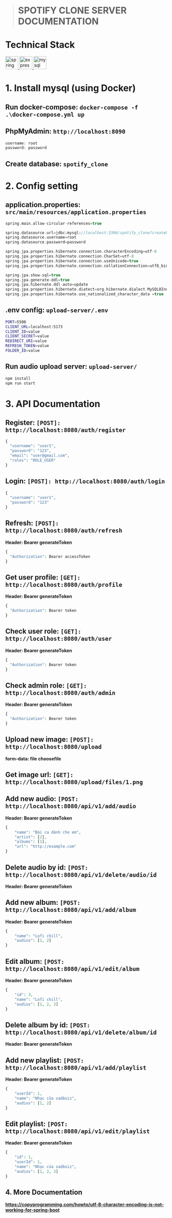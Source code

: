 > # SPOTIFY CLONE SERVER DOCUMENTATION

# Technical Stack

<a href="https://spring.io/" target="_blank" rel="noreferrer"> <img src="https://www.vectorlogo.zone/logos/springio/springio-icon.svg" alt="spring" width="40" height="40"/> </a> <a href="https://expressjs.com" target="_blank" rel="noreferrer"> <img src="https://raw.githubusercontent.com/devicons/devicon/master/icons/express/express-original-wordmark.svg" alt="express" width="40" height="40"/> </a> <a href="https://www.mysql.com/" target="_blank" rel="noreferrer"> <img src="https://raw.githubusercontent.com/devicons/devicon/master/icons/mysql/mysql-original-wordmark.svg" alt="mysql" width="40" height="40"/> </a> 

# 1. Install mysql (using Docker)

## Run docker-compose: `docker-compose -f .\docker-compose.yml up`

## PhpMyAdmin: `http://localhost:8090`

```php
username: root
password: password
```

## Create database: `spotify_clone`

# 2. Config setting

## application.properties: `src/main/resources/application.properties`

```php
spring.main.allow-circular-references=true

spring.datasource.url=jdbc:mysql://localhost:3306/spotify_clone?createDatabaseIfNotExist=true&useUnicode=true&connectionCollation=utf8_bin&characterSetResults=utf8
spring.datasource.username=root
spring.datasource.password=password

spring.jpa.properties.hibernate.connection.characterEncoding=utf-8
spring.jpa.properties.hibernate.connection.CharSet=utf-8
spring.jpa.properties.hibernate.connection.useUnicode=true
spring.jpa.properties.hibernate.connection.collationConnection=utf8_bin

spring.jpa.show-sql=true
spring.jpa.generate-ddl=true
spring.jpa.hibernate.ddl-auto=update
spring.jpa.properties.hibernate.diatect=org.hibernate.dialect.MySQL8InnoDBDialect
spring.jpa.properties.hibernate.use_nationalized_character_data =true
```

## .env config: `upload-server/.env`

```bash
PORT=5500
CLIENT_URL=localhost:5173
CLIENT_ID=value
CLIENT_SECRET=value
REDIRECT_URI=value
REFRESH_TOKEN=value
FOLDER_ID=value
```

## Run audio upload server: `upload-server/`

```bash
npm install
npm run start
```

# 3. API Documentation

## Register: `[POST]: http://localhost:8080/auth/register`

```php
{
  "username": "user1",
  "password": "123",
  "email": "user@gmail.com",
  "roles": "ROLE_USER"
}
```

## Login: `[POST]: http://localhost:8080/auth/login`

```php
{
  "username": "user1",
  "password": "123"
}
```

## Refresh: `[POST]: http://localhost:8080/auth/refresh`

**Header: Bearer generateToken**

```php
{
  "Authorization": Bearer accessToken
}
```

## Get user profile: `[GET]: http://localhost:8080/auth/profile`

**Header: Bearer generateToken**

```php
{
  "Authorization": Bearer token
}
```

## Check user role: `[GET]: http://localhost:8080/auth/user`

**Header: Bearer generateToken**

```php
{
  "Authorization": Bearer token
}
```

## Check admin role: `[GET]: http://localhost:8080/auth/admin`

**Header: Bearer generateToken**

```php
{
  "Authorization": Bearer token
}
```
## Upload new image: `[POST]: http://localhost:8080/upload`

**form-data: file choosefile**

## Get image url: `[GET]: http://localhost:8080/upload/files/1.png`

## Add new audio: `[POST: http://localhost:8080/api/v1/add/audio`

**Header: Bearer generateToken**

```php
{
    "name": "Bài ca dành cho em",
    "artist": [2],
    "albums": [1],
    "url": "http://example.com"
}
```

## Delete audio by id: `[POST: http://localhost:8080/api/v1/delete/audio/id`

**Header: Bearer generateToken**

## Add new album: `[POST: http://localhost:8080/api/v1/add/album`

**Header: Bearer generateToken**

```php
{
    "name": "Lofi chill",
    "audios": [1, 2]
}
```

## Edit album: `[POST: http://localhost:8080/api/v1/edit/album`

**Header: Bearer generateToken**

```php
{
    "id": 3,
    "name": "Lofi chill",
    "audios": [1, 2, 3]
}
```

## Delete album by id: `[POST: http://localhost:8080/api/v1/delete/album/id`

**Header: Bearer generateToken**

## Add new playlist: `[POST: http://localhost:8080/api/v1/add/playlist`

**Header: Bearer generateToken**

```php
{
    "userId": 1,
    "name": "Nhạc của sadboiz",
    "audios": [1, 2]
}
```

## Edit playlist: `[POST: http://localhost:8080/api/v1/edit/playlist`

**Header: Bearer generateToken**

```php
{
    "id": 1,
    "userId": 1,
    "name": "Nhạc của sadboiz",
    "audios": [1, 2, 3]
}
```

## 4. More Documentation

**https://copyprogramming.com/howto/utf-8-character-encoding-is-not-working-for-spring-boot**